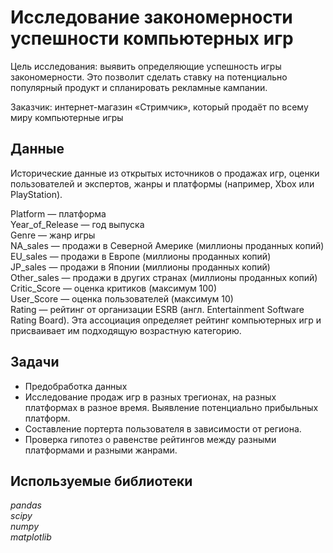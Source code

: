 # Исследование закономерности успешности компьютерных игр

Цель исследования: выявить определяющие успешность игры закономерности. Это позволит сделать ставку на потенциально популярный продукт и спланировать рекламные кампании.

Заказчик: интернет-магазин «Стримчик», который продаёт по всему миру компьютерные игры 

## Данные 

Исторические данные из открытых источников о продажах игр, оценки пользователей и экспертов, жанры и платформы (например, Xbox или PlayStation).

Platform — платформа  
Year_of_Release — год выпуска  
Genre — жанр игры  
NA_sales — продажи в Северной Америке (миллионы проданных копий)  
EU_sales — продажи в Европе (миллионы проданных копий)  
JP_sales — продажи в Японии (миллионы проданных копий)  
Other_sales — продажи в других странах (миллионы проданных копий)  
Critic_Score — оценка критиков (максимум 100)  
User_Score — оценка пользователей (максимум 10)  
Rating — рейтинг от организации ESRB (англ. Entertainment Software Rating Board). Эта ассоциация определяет рейтинг компьютерных игр и присваивает им подходящую возрастную категорию.

## Задачи

- Предобработка данных    
- Исследование продаж игр в разных трегионах, на разных платформах в разное время. Выявление потенциально прибыльных платформ.  
- Составление портерта пользователя в зависимости от региона.  
- Проверка гипотез о равенстве рейтингов между разными платформами и разными жанрами. 

## Используемые библиотеки
*pandas*  
*scipy*  
*numpy*  
*matplotlib*  
